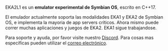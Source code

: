 EKA2L1 es un **emulator experimental de Symbian OS**, escrito en C++17.

El emulador actualmente soporta las modalidades EKA1 y EKA2 de Symbian OS, e implementa la mayoria de app servers críticos. Ahora mismo puede correr muchas aplicaciones y juegos de EKA2. EKA1 sigue trabajandose.

Para soporte y ayuda, por favor visite nuestro [Discord](https://discord.gg/5Bm5SJ9). Para cosas mas específicas pueden utilizar el [correo electrónico](mailto:cc@12z1.com).
